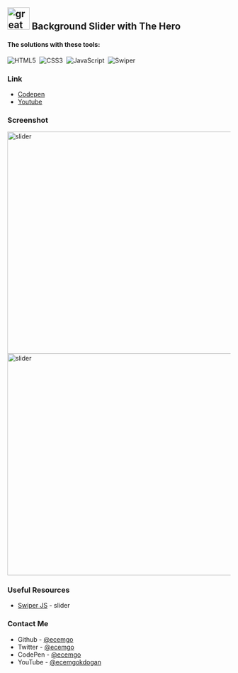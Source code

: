 ## <img src="https://user-images.githubusercontent.com/13468728/233831804-0f5c7ee5-d654-4c13-9c77-a5bd6dc4fe74.jpg" title="great tricks" alt="great tricks" width="50" height="50"/> Background Slider with The Hero

#### The solutions with these tools:

![HTML5](https://img.shields.io/badge/-HTML5-E34F26?style=for-the-badge&logo=html5&logoColor=white)&nbsp;
![CSS3](https://img.shields.io/badge/-CSS3-1572B6?style=for-the-badge&logo=css3)&nbsp;
![JavaScript](https://img.shields.io/badge/Javascript-F7DF1E.svg?style=for-the-badge&logo=javascript&logoColor=black)&nbsp;
![Swiper](https://img.shields.io/badge/swiper%20js-4287F5?style=for-the-badge&logo=swiper&logoColor=white)&nbsp;

### Link

- [Codepen](https://codepen.io/ecemgo/pen/QWzeQOK)
- [Youtube](https://youtu.be/NztB6jD_AG8)
  

### Screenshot

<div align="left">
<img src="https://github.com/ecemgo/mini-samples-great-tricks/assets/13468728/11b71f4d-6606-41f6-82cf-1297709590fd" title="slider" alt="slider" width="850" height="500"/>
<img src="https://github.com/ecemgo/mini-samples-great-tricks/assets/13468728/f58c1a3d-ecab-41bb-9e7c-c7729b4e8ee9" title="slider" alt="slider" width="850" height="500"/>
</div>

### Useful Resources

- [Swiper JS](https://swiperjs.com/demos#default) - slider

### Contact Me

- Github - [@ecemgo](https://github.com/ecemgo)
- Twitter - [@ecemgo](https://twitter.com/ecemgo)
- CodePen - [@ecemgo](https://codepen.io/ecemgo)
- YouTube - [@ecemgokdogan](https://www.youtube.com/channel/UCktkPv17cw27PaFGcnZa_aQ)
